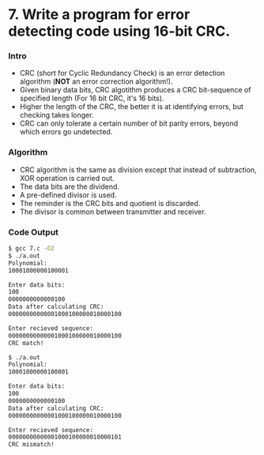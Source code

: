 # 7. Write a program for error detecting code using 16-bit CRC.

### Intro

* CRC (short for Cyclic Redundancy Check) is an error detection algorithm (**NOT** an error correction algorithm!).
* Given binary data bits, CRC algotithm produces a CRC bit-sequence of specified length (For 16 bit CRC, it's 16 bits).
* Higher the length of the CRC, the better it is at identifying errors, but checking takes longer.
* CRC can only tolerate a certain number of bit parity errors, beyond which errors go undetected.

### Algorithm

* CRC algorithm is the same as division except that instead of subtraction, XOR operation is carried out.
* The data bits are the dividend.
* A pre-defined divisor is used.
* The reminder is the CRC bits and quotient is discarded.
* The divisor is common between transmitter and receiver.

### Code Output

```bash
$ gcc 7.c -O2
$ ./a.out
Polynomial:
10001000000100001

Enter data bits:
100
0000000000000100
Data after calculating CRC:
00000000000001000100000010000100

Enter recieved sequence:
00000000000001000100000010000100
CRC match!

$ ./a.out
Polynomial:
10001000000100001

Enter data bits:
100
0000000000000100
Data after calculating CRC:
00000000000001000100000010000100

Enter recieved sequence:
00000000000001000100000010000101
CRC mismatch!
```
